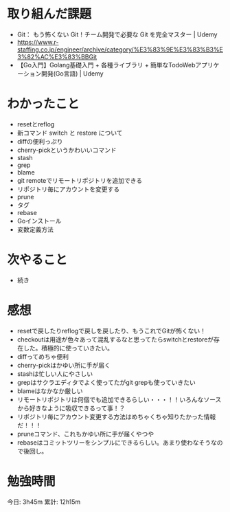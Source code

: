 # 取り組んだ課題

- Git： もう怖くない Git！チーム開発で必要な Git を完全マスター | Udemy
- https://www.r-staffing.co.jp/engineer/archive/category/%E3%83%9E%E3%83%B3%E3%82%AC%E3%83%BBGit
- 【Go入門】Golang基礎入門 + 各種ライブラリ + 簡単なTodoWebアプリケーション開発(Go言語) | Udemy


# わかったこと

- resetとreflog
- 新コマンド switch と restore について
- diffの便利っぷり
- cherry-pickというかわいいコマンド
- stash
- grep
- blame
- git remoteでリモートリポジトリを追加できる
- リポジトリ毎にアカウントを変更する
- prune
- タグ
- rebase
- Goインストール
- 変数定義方法

# 次やること

- 続き

# 感想

- resetで戻したりreflogで戻しを戻したり、もうこれでGitが怖くない！
- checkoutは用途が色々あって混乱するなと思ってたらswitchとrestoreが存在した。積極的に使っていきたい。
- diffってめちゃ便利
- cherry-pickはかゆい所に手が届く
- stashは忙しい人にやさしい
- grepはサクラエディタでよく使ってたがgit grepも使っていきたい
- blameはなかなか厳しい
- リモートリポジトリは何個でも追加できるらしい・・・！！いろんなソースから好きなように吸収できるって事！？
- リポジトリ毎にアカウント変更する方法はめちゃくちゃ知りたかった情報だ！！！
- pruneコマンド、これもかゆい所に手が届くやつや
- rebaseはコミットツリーをシンプルにできるらしい。あまり使わなそうなので後回し。

# 勉強時間

今日: 3h45m
累計: 12h15m
